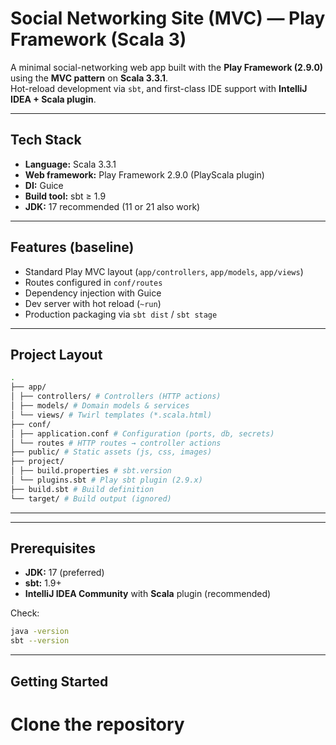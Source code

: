 # Social Networking Site (MVC) — Play Framework (Scala 3)

A minimal social-networking web app built with the **Play Framework (2.9.0)** using the **MVC pattern** on **Scala 3.3.1**.  
Hot-reload development via `sbt`, and first-class IDE support with **IntelliJ IDEA + Scala plugin**.

---

## Tech Stack

- **Language:** Scala 3.3.1
- **Web framework:** Play Framework 2.9.0 (PlayScala plugin)
- **DI:** Guice
- **Build tool:** sbt ≥ 1.9
- **JDK:** 17 recommended (11 or 21 also work)

---

## Features (baseline)

- Standard Play MVC layout (`app/controllers`, `app/models`, `app/views`)
- Routes configured in `conf/routes`
- Dependency injection with Guice
- Dev server with hot reload (`~run`)
- Production packaging via `sbt dist` / `sbt stage`

---

## Project Layout

```bash
.
├── app/
│ ├── controllers/ # Controllers (HTTP actions)
│ ├── models/ # Domain models & services
│ └── views/ # Twirl templates (*.scala.html)
├── conf/
│ ├── application.conf # Configuration (ports, db, secrets)
│ └── routes # HTTP routes → controller actions
├── public/ # Static assets (js, css, images)
├── project/
│ ├── build.properties # sbt.version
│ └── plugins.sbt # Play sbt plugin (2.9.x)
├── build.sbt # Build definition
└── target/ # Build output (ignored)
```
---

---

## Prerequisites

- **JDK:** 17 (preferred)
- **sbt:** 1.9+
- **IntelliJ IDEA Community** with **Scala** plugin (recommended)

Check:
```bash
java -version
sbt --version
```
---
## Getting Started
# Clone the repository
